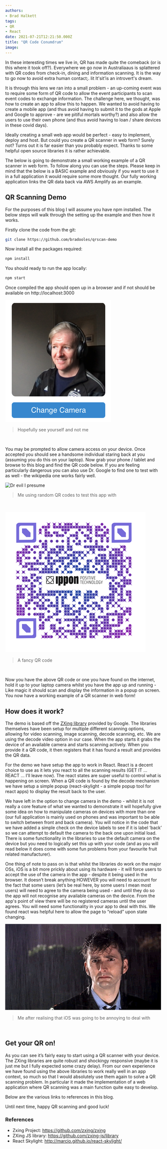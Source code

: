 ```yaml
---
authors:
- Brad Halkett
tags:
- QR
- React
date: 2021-07-21T12:21:50.000Z
title: "QR Code Conumdrum"
image: 
---
```

In these interesting times we live in, QR has made quite the comeback (or is this where it took off?). Everywhere we go now in Australiaaus is splattered with QR codes from check-in, dining and information scanning. It is the way to go now to avoid extra human contact;. Iit It'sit’is an introvert's dream. 

It is through this lens we ran into a small problem - an up-coming event was to require some form of QR code to allow the event participants to scan event codes to exchange information. The challenge here, we thought, was how to create an app to allow this to happen. We wanted to avoid having to create a mobile app (and thus avoid having to submit it to the gods at Apple and Google to approve - are we pitiful mortals worthy?) and also allow the users to use their own phone (and thus avoid having to loan / share devices in these covid days). 

Ideally creating a small web app would be perfect - easy to implement, deploy and host. But could you create a QR scanner in web form? Surely not? Turns out it is far easier than you probably expect. Thanks to some helpful open source libraries it is rather achievable.

The below is going to demonstrate a small working example of a QR scanner in web form. To follow along you can use the steps. Please keep in mind that the below is a BASIC example and obviously if you want to use it in a full application it would require some more thought. Our fully working application links the QR data back via AWS Amplify as an example.

## QR Scanning Demo

For the purposes of this blog I will assume you have npm installed. The below steps will walk through the setting up the example and then how it works.

Firstly clone the code from the git:

```bash
git clone https://github.com/bradooles/qrscan-demo
```

Now install all the packages required:

```bash
npm install
```

You should ready to run the app locally:

```bash
npm start
```

Once compiled the app should open up in a browser and if not should be available on http://localhost:3000

![QR Scanner Open](https://github.com/bradooles/blog-usa/blob/master/images/2021/07/qr-code-conumdrum-1.png)
>Hopefully see yourself and not me
<br/>

You may be prompted to allow camera access on your device. Once accepted you should see a handsome individual staring back at you (assuming you do this on your laptop). Now grab your phone / tablet and browse to this blog and find the QR code below. If you are feeling particularly dangerous you can also use Dr. Google to find one to test with as well - the wikipedia one works fairly well.

![Dr evil I presume](https://github.com/bradooles/blog-usa/blob/master/images/2021/07/qr-code-conumdrum-2.gif)
>Me using random QR codes to test this app with
<br/>

![QR code](https://github.com/bradooles/blog-usa/blob/master/images/2021/07/qr-code-conumdrum-3.png)
>A fancy QR code
<br/>

Now you have the above QR code or one you have found on the internet, hold it up to your laptop camera whilst you have the app up and running - Like magic it should scan and display the information in a popup on screen. You now have a working example of a QR scanner in web form!


## How does it work?

The demo is based off the [ZXing library](https://github.com/zxing-js/library) provided by Google. The libraries themselves have been setup for multiple different scanning options, allowing for video scanning, image scanning, decode scanning,  etc. We are using the decode video option in our case. When the app starts it grabs the device of an available camera and starts scanning actively. When you provide it a QR code, it then registers that it has found a result and provides the QR data.

For the demo we have setup the app to work in React. React is a decent choice to use as it lets you react to all the scanning results (GET IT … REACT … I’ll leave now). The react states are super useful to control what is happening on screen. When a QR code is found by the decode mechanism we have setup a simple popup (react-skylight - a simple popup tool for react apps) to display the result back to the user.

We have left in the option to change camera in the demo - whilst it is not really a core feature of what we wanted to demonstrate it will hopefully give some idea on how to manipulate cameras on devices with more than one (our full application is mainly used on phones and was important to be able to switch between front and back camera). You will notice in the code that we have added a simple check on the device labels to see if it is label ‘back’ so we can attempt to default the camera to the back one upon initial load. There is some functionality in the libraries to use the default camera on the device but you need to logically set this up with your code (and as you will read below it does come with some fun problems from your favourite fruit related manufacturer).

One thing of note to pass on is that whilst the libraries do work on the major OSs, iOS is a bit more prickly about using its hardware - it will force users to accept the use of the camera in the app - despite it being used in the browser. It doesn’t break anything HOWEVER you will need to account for the fact that some users (let’s be real here, by some users I mean most users) will need to agree to the camera being used - and until they do so the app will not recognise any available cameras on the device. From the app's point of view there will be no registered cameras until the user agrees. You will need some functionality in your app to deal with this. We found react was helpful here to allow the page to “reload” upon state changing.

![Sadness](https://github.com/bradooles/blog-usa/blob/master/images/2021/07/qr-code-conumdrum-4.gif)
>Me after realising that iOS was going to be annoying to deal with
<br/>

## Get your QR on!
As you can see it’s fairly easy to start using a QR scanner with your device. The ZXing libraries are quite robust and shockingy responsive (maybe it is just me but I fully expected some crazy delay). From our own experience we have found using the above libraries to work really well in an app context, so much so that I would absolutely use them again to solve a QR scanning problem. In particular it made the implementation of a web application where QR scanning was a main function quite easy to develop.

Below are the various links to references in this blog.

Until next time, happy QR scanning and good luck!

### References

* Zxing Project: https://github.com/zxing/zxing
* ZXing JS library: https://github.com/zxing-js/library
* React Skylight: http://marcio.github.io/react-skylight/
